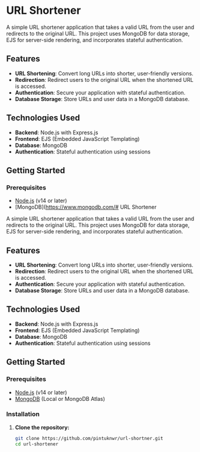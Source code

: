 # URL Shortener

A simple URL shortener application that takes a valid URL from the user and redirects to the original URL. 
This project uses MongoDB for data storage, EJS for server-side rendering, and incorporates stateful authentication.

## Features

- **URL Shortening**: Convert long URLs into shorter, user-friendly versions.
- **Redirection**: Redirect users to the original URL when the shortened URL is accessed.
- **Authentication**: Secure your application with stateful authentication.
- **Database Storage**: Store URLs and user data in a MongoDB database.

## Technologies Used

- **Backend**: Node.js with Express.js
- **Frontend**: EJS (Embedded JavaScript Templating)
- **Database**: MongoDB
- **Authentication**: Stateful authentication using sessions

## Getting Started

### Prerequisites

- [Node.js](https://nodejs.org/) (v14 or later)
- [MongoDB](https://www.mongodb.com/# URL Shortener

A simple URL shortener application that takes a valid URL from the user and redirects to the original URL. This project uses MongoDB for data storage, EJS for server-side rendering, and incorporates stateful authentication.

## Features

- **URL Shortening**: Convert long URLs into shorter, user-friendly versions.
- **Redirection**: Redirect users to the original URL when the shortened URL is accessed.
- **Authentication**: Secure your application with stateful authentication.
- **Database Storage**: Store URLs and user data in a MongoDB database.

## Technologies Used

- **Backend**: Node.js with Express.js
- **Frontend**: EJS (Embedded JavaScript Templating)
- **Database**: MongoDB
- **Authentication**: Stateful authentication using sessions

## Getting Started

### Prerequisites

- [Node.js](https://nodejs.org/) (v14 or later)
- [MongoDB](https://www.mongodb.com/try/download/community) (Local or MongoDB Atlas)

### Installation

1. **Clone the repository:**

   ```bash
   git clone https://github.com/pintuknwr/url-shortner.git
   cd url-shortener

